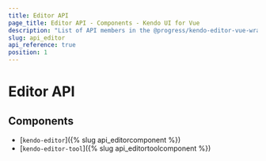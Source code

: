 ```yaml
---
title: Editor API
page_title: Editor API - Components - Kendo UI for Vue
description: "List of API members in the @progress/kendo-editor-vue-wrapper package, part of Kendo UI for Vue."
slug: api_editor
api_reference: true
position: 1
---
```


# Editor API

## Components

* [`kendo-editor`]({% slug api_editorcomponent %})
* [`kendo-editor-tool`]({% slug api_editortoolcomponent %})

